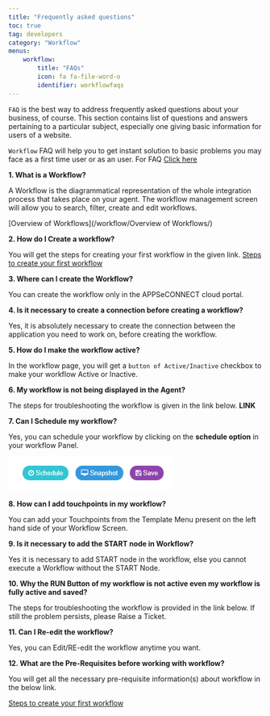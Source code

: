 ```yaml
---
title: "Frequently asked questions"
toc: true
tag: developers
category: "Workflow"
menus: 
    workflow:
        title: "FAQs"         
        icon: fa fa-file-word-o
        identifier: workflowfaqs
---
```



`FAQ` is the best way to address frequently asked questions about your business, of course. This section contains list of questions and answers pertaining to a particular subject, especially one giving basic information for users of a website. 

`Workflow` FAQ will help you to get instant solution to basic problems you may face as a first time user or as an user. For FAQ [Click here](https://www.appseconnect.com/faqs/what-is-appseconnect-workflow/)

**1. What is a Workflow?**

A Workflow is the diagrammatical representation of the whole integration process that takes place on your agent. 
The workflow management screen will allow you to search, filter, create and edit workflows.

[Overview of Workflows](/workflow/Overview of Workflows/)

**2.	 How do I Create a workflow?**

You will get the steps for creating your first workflow in the given link. 
[Steps to create your first workflow](/workflow/steps-to-create-your-first-workflow/)

**3.	Where can I create the Workflow?**

You can create the workflow only in the APPSeCONNECT cloud portal.

**4.	Is it necessary to create a connection before creating a workflow?**

Yes, it is absolutely necessary to create the connection between the application you need to work on, before creating the workflow.

**5.	How do I make the workflow active?**

In the workflow page, you will get  a `button of Active/Inactive` checkbox to make your workflow Active or Inactive. 

**6.	My workflow is not being displayed in the Agent?**

The steps for troubleshooting the workflow is given in the link below. 
**LINK**

**7.	Can I Schedule my workflow?**

Yes, you can schedule your workflow by clicking on the **schedule option** in your workflow Panel.

![snapshot-button](/staticfiles/workflow-management/media/snapshot-button.PNG)

**8. How can I add touchpoints in my workflow?**

You can add your Touchpoints from the Template Menu present on the left hand side of your 
Workflow Screen.

**9.	Is it necessary to add the START node in Workflow?**

Yes it is necessary to add START node in the workflow, else you cannot execute a Workflow without the START Node.

**10.	Why the RUN Button of my workflow is not active even my workflow is fully active and saved?**

The steps for troubleshooting the workflow is provided in the link below. If still the problem persists, please Raise a Ticket.

**11. Can I Re-edit the workflow?**

Yes, you can Edit/RE-edit the workflow anytime you want.

**12.	What are the Pre-Requisites before working with workflow?**

You will get all the necessary pre-requisite information(s) about workflow in the below link.

[Steps to create your first workflow](/workflow/steps-to-create-your-first-workflow/)



